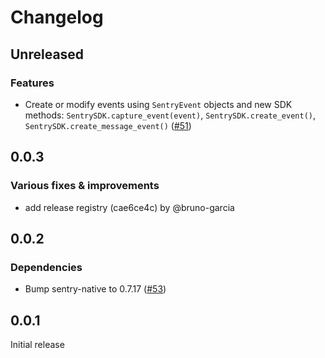 # Changelog

## Unreleased

### Features

- Create or modify events using `SentryEvent` objects and new SDK methods: `SentrySDK.capture_event(event)`, `SentrySDK.create_event()`, `SentrySDK.create_message_event()` ([#51](https://github.com/getsentry/sentry-godot/pull/51))

## 0.0.3

### Various fixes & improvements

- add release registry (cae6ce4c) by @bruno-garcia

## 0.0.2

### Dependencies

- Bump sentry-native to 0.7.17 ([#53](https://github.com/getsentry/sentry-godot/pull/53))

## 0.0.1

Initial release

